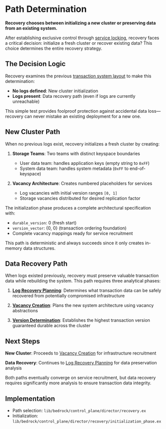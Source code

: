 # Path Determination

**Recovery chooses between initializing a new cluster or preserving data from an existing system.**

After establishing exclusive control through [service locking](service-locking.md), recovery faces a critical decision: initialize a fresh cluster or recover existing data? This choice determines the entire recovery strategy.

## The Decision Logic

Recovery examines the previous [transaction system layout](transaction-system-layout.md) to make this determination:

- **No logs defined**: New cluster initialization 
- **Logs present**: Data recovery path (even if logs are currently unreachable)

This simple test provides foolproof protection against accidental data loss—recovery can never mistake an existing deployment for a new one.

## New Cluster Path

When no previous logs exist, recovery initializes a fresh cluster by creating:

1. **Storage Teams**: Two teams with distinct keyspace boundaries
   - User data team: handles application keys (empty string to `0xFF`)
   - System data team: handles system metadata (`0xFF` to end-of-keyspace)

2. **Vacancy Architecture**: Creates numbered placeholders for services
   - Log vacancies with initial version ranges `[0, 1]`
   - Storage vacancies distributed for desired replication factor

The initialization phase produces a complete architectural specification with:
- `durable_version`: 0 (fresh start)
- `version_vector`: {0, 0} (transaction ordering foundation)
- Complete vacancy mappings ready for service recruitment

This path is deterministic and always succeeds since it only creates in-memory data structures.

## Data Recovery Path

When logs existed previously, recovery must preserve valuable transaction data while rebuilding the system. This path requires three analytical phases:

1. **[Log Recovery Planning](log-recovery-planning.md)**: Determines what transaction data can be safely recovered from potentially compromised infrastructure

2. **[Vacancy Creation](vacancy-creation.md)**: Plans the new system architecture using vacancy abstractions

3. **[Version Determination](version-determination.md)**: Establishes the highest transaction version guaranteed durable across the cluster

## Next Steps

**New Cluster**: Proceeds to [Vacancy Creation](vacancy-creation.md) for infrastructure recruitment

**Data Recovery**: Continues to [Log Recovery Planning](log-recovery-planning.md) for data preservation analysis

Both paths eventually converge on service recruitment, but data recovery requires significantly more analysis to ensure transaction data integrity.

## Implementation

- Path selection: `lib/bedrock/control_plane/director/recovery.ex`
- Initialization: `lib/bedrock/control_plane/director/recovery/initialization_phase.ex`